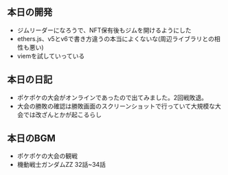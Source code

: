 ## 本日の開発
- ジムリーダーになろうで、NFT保有後もジムを開けるようにした
- ethers.js、v5とv6で書き方違うの本当によくないな(周辺ライブラリとの相性も悪い)
- viemを試していっている

## 本日の日記
- ポケポケの大会がオンラインであったので出てみました。2回戦敗退。
- 大会の勝敗の確認は勝敗画面のスクリーンショットで行っていて大規模な大会では改ざんとかが起こるらし

## 本日のBGM
- ポケポケの大会の観戦
- 機動戦士ガンダムZZ 32話~34話